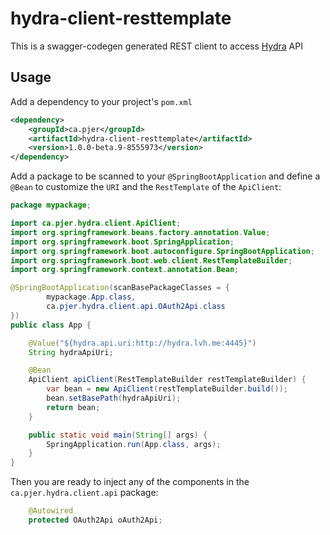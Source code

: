 # hydra-client-resttemplate

This is a swagger-codegen generated REST client to access [Hydra](https://github.com/ory/hydra) API

## Usage

Add a dependency to your project's `pom.xml` 

```xml
<dependency>
    <groupId>ca.pjer</groupId>
    <artifactId>hydra-client-resttemplate</artifactId>
    <version>1.0.0-beta.9-8555973</version>
</dependency>
```

Add a package to be scanned to your `@SpringBootApplication` and define a `@Bean` to customize the `URI` and the `RestTemplate` of the `ApiClient`:

```java
package mypackage;

import ca.pjer.hydra.client.ApiClient;
import org.springframework.beans.factory.annotation.Value;
import org.springframework.boot.SpringApplication;
import org.springframework.boot.autoconfigure.SpringBootApplication;
import org.springframework.boot.web.client.RestTemplateBuilder;
import org.springframework.context.annotation.Bean;

@SpringBootApplication(scanBasePackageClasses = {
        mypackage.App.class,
        ca.pjer.hydra.client.api.OAuth2Api.class
})
public class App {

    @Value("${hydra.api.uri:http://hydra.lvh.me:4445}")
    String hydraApiUri;

    @Bean
    ApiClient apiClient(RestTemplateBuilder restTemplateBuilder) {
        var bean = new ApiClient(restTemplateBuilder.build());
        bean.setBasePath(hydraApiUri);
        return bean;
    }

    public static void main(String[] args) {
        SpringApplication.run(App.class, args);
    }
}
```

Then you are ready to inject any of the components in the `ca.pjer.hydra.client.api` package:

```java
    @Autowired
    protected OAuth2Api oAuth2Api;
```
